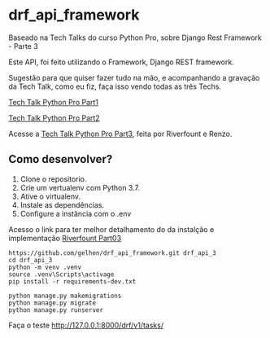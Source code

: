 # drf_api_framework
Baseado na Tech Talks do curso Python Pro, sobre Django Rest Framework - Parte 3

Este API, foi feito utilizando o Framework, Django REST framework.

Sugestão para que quiser fazer tudo na mão, 
e acompanhando a gravação da Tech Talk, como eu fiz, 
faça isso vendo todas as três Techs.

[Tech Talk Python Pro Part1](https://www.youtube.com/watch?v=Kt4AOh9jz-8&list=PLA05yVJtRWYSQ0loqX4Er6wIwJ_sU8j3S)

[Tech Talk Python Pro Part2](https://www.youtube.com/watch?v=TP5lI1Cuo2g)

Acesse a [Tech Talk Python Pro Part3](https://www.youtube.com/watch?v=ZB9D0kEMkqs), feita por
Riverfount e Renzo.

## Como desenvolver?

1. Clone o repositorio.
2. Crie um vertualenv com Python 3.7.
3. Ative o virtualenv.
4. Instale as dependências.
5. Configure a instância com o .env

Acesso o link para ter melhor detalhamento do da instalção e implementação [Riverfount Part03](https://github.com/Riverfount/drf_api_presentation/blob/master/part03/PITCHME.md)

```console
https://github.com/gelhen/drf_api_framework.git drf_api_3
cd drf_api_3
python -m venv .venv 
source .venv\Scripts\activage
pip install -r requirements-dev.txt

python manage.py makemigrations
python manage.py migrate
python manage.py runserver

```

Faça o teste http://127.0.0.1:8000/drf/v1/tasks/

